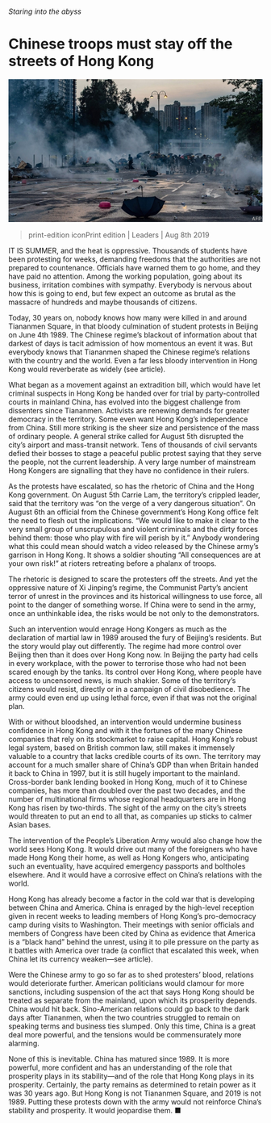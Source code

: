 ###### Staring into the abyss

# Chinese troops must stay off the streets of Hong Kong 

![image](images/20190810_LDD001_0.jpg) 

> print-edition iconPrint edition | Leaders | Aug 8th 2019 

IT IS SUMMER, and the heat is oppressive. Thousands of students have been protesting for weeks, demanding freedoms that the authorities are not prepared to countenance. Officials have warned them to go home, and they have paid no attention. Among the working population, going about its business, irritation combines with sympathy. Everybody is nervous about how this is going to end, but few expect an outcome as brutal as the massacre of hundreds and maybe thousands of citizens. 

Today, 30 years on, nobody knows how many were killed in and around Tiananmen Square, in that bloody culmination of student protests in Beijing on June 4th 1989. The Chinese regime’s blackout of information about that darkest of days is tacit admission of how momentous an event it was. But everybody knows that Tiananmen shaped the Chinese regime’s relations with the country and the world. Even a far less bloody intervention in Hong Kong would reverberate as widely (see article). 

What began as a movement against an extradition bill, which would have let criminal suspects in Hong Kong be handed over for trial by party-controlled courts in mainland China, has evolved into the biggest challenge from dissenters since Tiananmen. Activists are renewing demands for greater democracy in the territory. Some even want Hong Kong’s independence from China. Still more striking is the sheer size and persistence of the mass of ordinary people. A general strike called for August 5th disrupted the city’s airport and mass-transit network. Tens of thousands of civil servants defied their bosses to stage a peaceful public protest saying that they serve the people, not the current leadership. A very large number of mainstream Hong Kongers are signalling that they have no confidence in their rulers. 

As the protests have escalated, so has the rhetoric of China and the Hong Kong government. On August 5th Carrie Lam, the territory’s crippled leader, said that the territory was “on the verge of a very dangerous situation”. On August 6th an official from the Chinese government’s Hong Kong office felt the need to flesh out the implications. “We would like to make it clear to the very small group of unscrupulous and violent criminals and the dirty forces behind them: those who play with fire will perish by it.” Anybody wondering what this could mean should watch a video released by the Chinese army’s garrison in Hong Kong. It shows a soldier shouting “All consequences are at your own risk!” at rioters retreating before a phalanx of troops. 

The rhetoric is designed to scare the protesters off the streets. And yet the oppressive nature of Xi Jinping’s regime, the Communist Party’s ancient terror of unrest in the provinces and its historical willingness to use force, all point to the danger of something worse. If China were to send in the army, once an unthinkable idea, the risks would be not only to the demonstrators. 

Such an intervention would enrage Hong Kongers as much as the declaration of martial law in 1989 aroused the fury of Beijing’s residents. But the story would play out differently. The regime had more control over Beijing then than it does over Hong Kong now. In Beijing the party had cells in every workplace, with the power to terrorise those who had not been scared enough by the tanks. Its control over Hong Kong, where people have access to uncensored news, is much shakier. Some of the territory’s citizens would resist, directly or in a campaign of civil disobedience. The army could even end up using lethal force, even if that was not the original plan. 

With or without bloodshed, an intervention would undermine business confidence in Hong Kong and with it the fortunes of the many Chinese companies that rely on its stockmarket to raise capital. Hong Kong’s robust legal system, based on British common law, still makes it immensely valuable to a country that lacks credible courts of its own. The territory may account for a much smaller share of China’s GDP than when Britain handed it back to China in 1997, but it is still hugely important to the mainland. Cross-border bank lending booked in Hong Kong, much of it to Chinese companies, has more than doubled over the past two decades, and the number of multinational firms whose regional headquarters are in Hong Kong has risen by two-thirds. The sight of the army on the city’s streets would threaten to put an end to all that, as companies up sticks to calmer Asian bases. 

The intervention of the People’s Liberation Army would also change how the world sees Hong Kong. It would drive out many of the foreigners who have made Hong Kong their home, as well as Hong Kongers who, anticipating such an eventuality, have acquired emergency passports and boltholes elsewhere. And it would have a corrosive effect on China’s relations with the world. 

Hong Kong has already become a factor in the cold war that is developing between China and America. China is enraged by the high-level reception given in recent weeks to leading members of Hong Kong’s pro-democracy camp during visits to Washington. Their meetings with senior officials and members of Congress have been cited by China as evidence that America is a “black hand” behind the unrest, using it to pile pressure on the party as it battles with America over trade (a conflict that escalated this week, when China let its currency weaken—see article). 

Were the Chinese army to go so far as to shed protesters’ blood, relations would deteriorate further. American politicians would clamour for more sanctions, including suspension of the act that says Hong Kong should be treated as separate from the mainland, upon which its prosperity depends. China would hit back. Sino-American relations could go back to the dark days after Tiananmen, when the two countries struggled to remain on speaking terms and business ties slumped. Only this time, China is a great deal more powerful, and the tensions would be commensurately more alarming. 

None of this is inevitable. China has matured since 1989. It is more powerful, more confident and has an understanding of the role that prosperity plays in its stability—and of the role that Hong Kong plays in its prosperity. Certainly, the party remains as determined to retain power as it was 30 years ago. But Hong Kong is not Tiananmen Square, and 2019 is not 1989. Putting these protests down with the army would not reinforce China’s stability and prosperity. It would jeopardise them. ■ 

